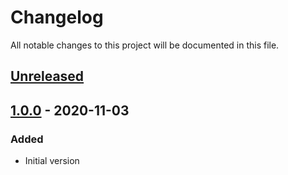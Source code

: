 # Changelog

All notable changes to this project will be documented in this file.

## [Unreleased]

## [1.0.0] - 2020-11-03

### Added

- Initial version

[unreleased]: https://github.com/SupersonicAds/spotcli/compare/v1.0.0...HEAD
[1.0.0]: https://github.com/SupersonicAds/spotcli/compare/2c07324...v1.0.0
